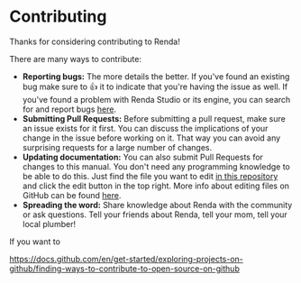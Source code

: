 # Contributing

Thanks for considering contributing to Renda!

There are many ways to contribute:

- **Reporting bugs:** The more details the better. If you've found an existing bug make sure to 👍 it to indicate that
  you're having the issue as well. If you've found a problem with Renda Studio or its engine, you can search for and
  report bugs [here](https://github.com/rendajs/Renda/issues).
- **Submitting Pull Requests:** Before submitting a pull request, make sure an issue exists for it first. You can
  discuss the implications of your change in the issue before working on it. That way you can avoid any surprising
  requests for a large number of changes.
- **Updating documentation:** You can also submit Pull Requests for changes to this manual. You don't need any
  programming knowledge to be able to do this. Just find the file you want to edit
  [in this repository](https://github.com/rendajs/manual) and click the edit button in the top right. More info about
  editing files on GitHub can be found
  [here](https://docs.github.com/en/repositories/working-with-files/managing-files/editing-files).
- **Spreading the word:** Share knowledge about Renda with the community or ask questions. Tell your friends about
  Renda, tell your mom, tell your local plumber!

If you want to

https://docs.github.com/en/get-started/exploring-projects-on-github/finding-ways-to-contribute-to-open-source-on-github
